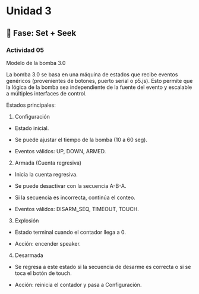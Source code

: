 # Unidad 3

## 🔎 Fase: Set + Seek

### Actividad 05

Modelo de la bomba 3.0

La bomba 3.0 se basa en una máquina de estados que recibe eventos genéricos (provenientes de botones, puerto serial o p5.js). Esto permite que la lógica de la bomba sea independiente de la fuente del evento y escalable a múltiples interfaces de control.

Estados principales:

 1. Configuración

- Estado inicial.

- Se puede ajustar el tiempo de la bomba (10 a 60 seg).

- Eventos válidos: UP, DOWN, ARMED.

 2. Armada (Cuenta regresiva)

- Inicia la cuenta regresiva.

- Se puede desactivar con la secuencia A-B-A.

- Si la secuencia es incorrecta, continúa el conteo.

- Eventos válidos: DISARM_SEQ, TIMEOUT, TOUCH.

 3. Explosión

- Estado terminal cuando el contador llega a 0.

- Acción: encender speaker.

 4. Desarmada

- Se regresa a este estado si la secuencia de desarme es correcta o si se toca el botón de touch.

- Acción: reinicia el contador y pasa a Configuración.



